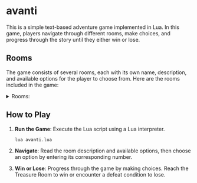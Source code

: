 # avanti
This is a simple text-based adventure game implemented in Lua. In this game, players navigate through different rooms, make choices, and progress through the story until they either win or lose.

## Rooms

The game consists of several rooms, each with its own name, description, and available options for the player to choose from. Here are the rooms included in the game:

<details>
<summary>Rooms: </summary>

- **Forest**
- **Cave Entrance**
- **Riverbank**
- **Inside Cave**
- **Deep River**
- **Treasure Room**
- **Dark Tunnel**
- **Dragon's Lair**
- **Defeated**
- **Escaped**
</details>

## How to Play

1. **Run the Game**: Execute the Lua script using a Lua interpreter.

   ```bash
   lua avanti.lua
   ```

2. **Navigate**: Read the room description and available options, then choose an option by entering its corresponding number.

3. **Win or Lose**: Progress through the game by making choices. Reach the Treasure Room to win or encounter a defeat condition to lose.
